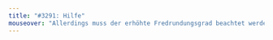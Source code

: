 ```yaml
---
title: "#3291: Hilfe"
mouseover: "Allerdings muss der erhöhte Fredrundungsgrad beachtet werden."
---
```


